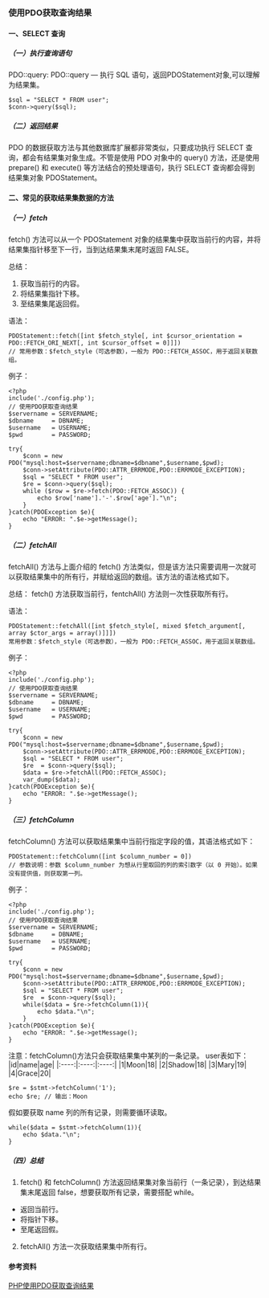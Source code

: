 ### 使用PDO获取查询结果
#### 一、SELECT 查询
##### （一）执行查询语句
PDO::query: PDO::query — 执行 SQL 语句，返回PDOStatement对象,可以理解为结果集。
```
$sql = "SELECT * FROM user";
$conn->query($sql);
```
##### （二）返回结果
PDO 的数据获取方法与其他数据库扩展都非常类似，只要成功执行 SELECT 查询，都会有结果集对象生成。不管是使用 PDO 对象中的 query() 方法，还是使用 prepare() 和 execute() 等方法结合的预处理语句，执行 SELECT 查询都会得到结果集对象 PDOStatement。

#### 二、常见的获取结果集数据的方法
##### （一）fetch
fetch() 方法可以从一个 PDOStatement 对象的结果集中获取当前行的内容，并将结果集指针移至下一行，当到达结果集末尾时返回 FALSE。

总结：
1. 获取当前行的内容。
2. 将结果集指针下移。
3. 至结果集尾返回假。

语法：
```
PDOStatement::fetch([int $fetch_style[, int $cursor_orientation = PDO::FETCH_ORI_NEXT[, int $cursor_offset = 0]]])
// 常用参数：$fetch_style（可选参数），一般为 PDO::FETCH_ASSOC，用于返回关联数组。
```
例子：
```
<?php
include('./config.php');
// 使用PDO获取查询结果
$servername = SERVERNAME;
$dbname     = DBNAME;
$username   = USERNAME;
$pwd        = PASSWORD;

try{
	$conn = new PDO("mysql:host=$servername;dbname=$dbname",$username,$pwd);
	$conn->setAttribute(PDO::ATTR_ERRMODE,PDO::ERRMODE_EXCEPTION);
	$sql = "SELECT * FROM user";
	$re = $conn->query($sql);
	while ($row = $re->fetch(PDO::FETCH_ASSOC)) {
		echo $row['name'].'-'.$row['age']."\n";
	}
}catch(PDOException $e){
	echo "ERROR: ".$e->getMessage();
}
```
##### （二）fetchAll
fetchAll() 方法与上面介绍的 fetch() 方法类似，但是该方法只需要调用一次就可以获取结果集中的所有行，并赋给返回的数组。该方法的语法格式如下。

总结：
fetch() 方法获取当前行，fentchAll() 方法则一次性获取所有行。

语法：
```
PDOStatement::fetchAll([int $fetch_style[, mixed $fetch_argument[, array $ctor_args = array()]]])
常用参数：$fetch_style（可选参数），一般为 PDO::FETCH_ASSOC，用于返回关联数组。
```

例子：
```
<?php
include('./config.php');
// 使用PDO获取查询结果
$servername = SERVERNAME;
$dbname     = DBNAME;
$username   = USERNAME;
$pwd        = PASSWORD;

try{
	$conn = new PDO("mysql:host=$servername;dbname=$dbname",$username,$pwd);
	$conn->setAttribute(PDO::ATTR_ERRMODE,PDO::ERRMODE_EXCEPTION);
	$sql = "SELECT * FROM user";
	$re  = $conn->query($sql);
	$data = $re->fetchAll(PDO::FETCH_ASSOC);
	var_dump($data);
}catch(PDOException $e){
	echo "ERROR: ".$e->getMessage();
}

```
##### （三）fetchColumn
fetchColumn() 方法可以获取结果集中当前行指定字段的值，其语法格式如下：
```
PDOStatement::fetchColumn([int $column_number = 0])
// 参数说明：参数 $column_number 为想从行里取回的列的索引数字（以 0 开始）。如果没有提供值，则获取第一列。
```

例子：
```
<?php
include('./config.php');
// 使用PDO获取查询结果
$servername = SERVERNAME;
$dbname     = DBNAME;
$username   = USERNAME;
$pwd        = PASSWORD;

try{
	$conn = new PDO("mysql:host=$servername;dbname=$dbname",$username,$pwd);
	$conn->setAttribute(PDO::ATTR_ERRMODE,PDO::ERRMODE_EXCEPTION);
	$sql = "SELECT * FROM user";
	$re  = $conn->query($sql);
	while($data = $re->fetchColumn(1)){
		echo $data."\n";
	}
}catch(PDOException $e){
	echo "ERROR: ".$e->getMessage();
}
```
注意：fetchColumn()方法只会获取结果集中某列的一条记录。
user表如下：
|id|name|age|
|:----:|:----:|:----:|
|1|Moon|18|
|2|Shadow|18|
|3|Mary|19|
|4|Grace|20|
```
$re = $stmt->fetchColumn('1');
echo $re; // 输出：Moon
```
假如要获取 name 列的所有记录，则需要循环读取。
```
while($data = $stmt->fetchColumn(1)){
	echo $data."\n";
}
```
##### （四）总结
1. fetch() 和 fetchColumn() 方法返回结果集对象当前行（一条记录），到达结果集末尾返回 false，想要获取所有记录，需要搭配 while。
- 返回当前行。
- 将指针下移。
- 至尾返回假。 
2. fetchAll() 方法一次获取结果集中所有行。
#### 参考资料
[PHP使用PDO获取查询结果](http://c.biancheng.net/view/7742.html)